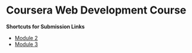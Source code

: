 # Coursera Web Development Course

<b>Shortcuts for Submission Links</b><br/>

* [Module 2](https://barrycheng8.github.io/coursera-webdev/module2-solution/index.html) <br/>
* [Module 3](https://barrycheng8.github.io/coursera-webdev/module3-solution/index.html) <br/>
